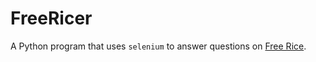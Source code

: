 # FreeRicer
A Python program that uses `selenium` to answer questions on [Free Rice](https://freerice.com).
